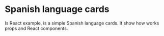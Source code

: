 # Spanish language cards
Is React example, is a simple Spanish language cards.
It show how works props and React components.



